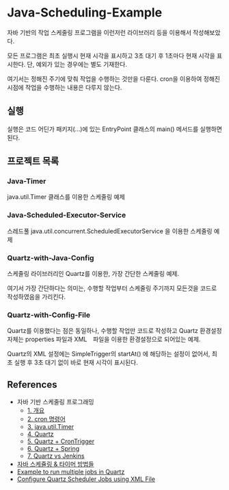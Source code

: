 # Java-Scheduling-Example

자바 기반의 작업 스케줄링 프로그램을 이런저런 라이브러리 등을 이용해서 작성해보았다.

모든 프로그램은 최초 실행시 현재 시각을 표시하고 3초 대기 후 1초마다 현재 시각을 표시한다. 단, 예외가 있는 경우에는 별도 기재한다.

여기서는 정해진 주기에 맞춰 작업을 수행하는 것만을 다룬다. cron을 이용하여 정해진 시점에 작업을 수행하는 내용은 다루지 않는다.

## 실행

실행은 코드 어딘가 패키지(...)에 있는 EntryPoint 클래스의 main() 메서드를 실행하면 된다.

## 프로젝트 목록

### Java-Timer

java.util.Timer 클래스를 이용한 스케줄링 예제

### Java-Scheduled-Executor-Service

스레드풀 java.util.concurrent.ScheduledExecutorService 을 이용한 스케줄링 예제

### Quartz-with-Java-Config

스케줄링 라이브러리인 Quartz를 이용한, 가장 간단한 스케줄링 예제.

여기서 가장 간단하다는 의미는, 수행할 작업부터 스케줄링 주기까지 모든것을 코드로 작성하였음을 가리킨다.

### Quartz-with-Config-File

Quartz를 이용했다는 점은 동일하나, 수행할 작업만 코드로 작성하고 Quartz 환경설정 자체는 properties 파일과 XML　파일을 이용한 환경설정으로 되어있는 예제.

Quartz의 XML 설정에는 SimpleTrigger의 startAt() 에 해당하는 설정이 없어서, 최초 실행 후 3초 대기 없이 바로 현재 시각이 표시된다.

## References

  * 자바 기반 스케줄링 프로그래밍
    * [1. 개요](http://blog.cjred.net/entry/%EC%9E%90%EB%B0%94%EA%B8%B0%EB%B0%98-%EC%8A%A4%EC%BC%80%EC%A4%84%EB%A7%81-%ED%94%84%EB%A1%9C%EA%B7%B8%EB%9E%98%EB%B0%8D1-%EA%B0%9C%EC%9A%94)
    * [2. cron 명령어](http://blog.cjred.net/entry/%EC%9E%90%EB%B0%94%EA%B8%B0%EB%B0%98-%EC%8A%A4%EC%BC%80%EC%A4%84%EB%A7%81-%ED%94%84%EB%A1%9C%EA%B7%B8%EB%9E%98%EB%B0%8D2-cron-%EB%AA%85%EB%A0%B9%EC%96%B4)
    * [3. java.util.Timer](http://blog.cjred.net/entry/%EC%9E%90%EB%B0%94%EA%B8%B0%EB%B0%98-%EC%8A%A4%EC%BC%80%EC%A4%84%EB%A7%81-%ED%94%84%EB%A1%9C%EA%B7%B8%EB%9E%98%EB%B0%8D3-javautilTimer)
    * [4. Quartz](http://blog.cjred.net/entry/%EC%9E%90%EB%B0%94%EA%B8%B0%EB%B0%98-%EC%8A%A4%EC%BC%80%EC%A5%B4%EB%A7%81-%ED%94%84%EB%A1%9C%EA%B7%B8%EB%9E%98%EB%B0%8D4-Quartz)
    * [5. Quartz + CronTrigger](http://blog.cjred.net/entry/%EC%9E%90%EB%B0%94%EA%B8%B0%EB%B0%98-%EC%8A%A4%EC%BC%80%EC%A4%84%EB%A7%81-%ED%94%84%EB%A1%9C%EA%B7%B8%EB%9E%98%EB%B0%8D5-Quartz-CronTrigger)
    * [6. Quartz + Spring](http://blog.cjred.net/entry/%EC%9E%90%EB%B0%94%EA%B8%B0%EB%B0%98-%EC%8A%A4%EC%BC%80%EC%A4%84%EB%A7%81-%ED%94%84%EB%A1%9C%EA%B7%B8%EB%9E%98%EB%B0%8D6-Quartz-Spring)
    * [7. Quartz vs Jenkins](http://blog.cjred.net/entry/%EC%9E%90%EB%B0%94%EA%B8%B0%EB%B0%98-%EC%8A%A4%EC%BC%80%EC%A4%84%EB%A7%81-%ED%94%84%EB%A1%9C%EA%B7%B8%EB%9E%98%EB%B0%8D7-Quartz-vs-Jenkins)
  * [자바 스케쥴링 & 타이머 방법들](http://hamait.tistory.com/211)
  * [Example to run multiple jobs in Quartz](https://www.mkyong.com/java/example-to-run-multiple-jobs-in-quartz/)
  * [Configure Quartz Scheduler Jobs using XML File](https://www.mkyong.com/java/example-to-run-multiple-jobs-in-quartz/)
  
